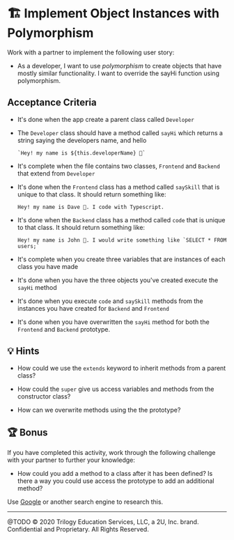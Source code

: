 # 🏗️ Implement Object Instances with Polymorphism

Work with a partner to implement the following user story:

* As a developer, I want to use *polymorphism* to create objects that have mostly similar functionality. I want to override the sayHi function using polymorphism.

## Acceptance Criteria

* It's done when the app create a parent class called `Developer`
* The `Developer` class should have a method called `sayHi` which returns a string saying the developers name, and hello

    ```
    `Hey! my name is ${this.developerName} 👋`
    ```

* It's complete when the file contains two classes, `Frontend` and `Backend` that extend from `Developer`
* It's done when the `Frontend` class has a method called `saySkill` that is unique to that class. It should return something like:
    ```
    Hey! my name is Dave 👋. I code with Typescript.
    ```
* It's done when the `Backend` class has a method called `code` that is unique to that class. It should return something like:
    ```
    Hey! my name is John 👋. I would write something like `SELECT * FROM users;`
    ```
* It's complete when you create three variables that are instances of each class you have made
* It's done when you have the three objects you've created execute the `sayHi` method
* It's done when you execute `code` and `saySkill` methods from the instances you have created for `Backend` and `Frontend`
* It's done when you have overwritten the `sayHi` method for both the `Frontend` and `Backend` prototype.

## 💡 Hints

* How could we use the `extends` keyword to inherit methods from a parent class?

* How could the `super` give us access variables and methods from the constructor class?

* How can we overwrite methods using the the prototype? 


## 🏆 Bonus

If you have completed this activity, work through the following challenge with your partner to further your knowledge:

* How could you add a method to a class after it has been defined? Is there a way you could use access the prototype to add an additional method?

Use [Google](https://www.google.com) or another search engine to research this.

---
@TODO © 2020 Trilogy Education Services, LLC, a 2U, Inc. brand. Confidential and Proprietary. All Rights Reserved.